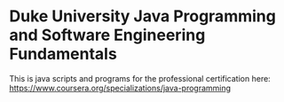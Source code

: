 # Duke University Java Programming and Software Engineering Fundamentals

This is java scripts and programs for the professional certification here: https://www.coursera.org/specializations/java-programming
